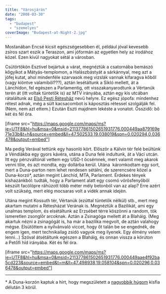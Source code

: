 ```yaml
---
title: "Városjárás"
date: "2008-03-30"
tags: 
  - "budapest"
  - "szemelyes"
coverImage: "Budapest-at-Night-2.jpg"
---
```


Mostanában Encsé kicsit egészségesebben él, például jóval kevesebb zsíros szart eszik a Teraszon, ami jóformán az egyetlen hely az irodához közel. Ezen kívül nagyokat sétál a városban.

Csütörtökön Esztivel bejártuk a várat, megnéztük a csatornába bemászó kőgyíkot a Mátyás-templomon, a Halászbástyát a sárkánnyal, meg azt a jófej kutat, ahol mindenféle szarvasok meg vizslák vannak kifaragva kőből (vagy kiöntve valamiből???), aztán lesétáltunk a Sikló mellett, át a Lánchídon, fel egészen a Parlamentig, ott visszakanyarodtunk a Vértanúk terén át (itt voltak tüntetők is) az MTV irányába, aztán egy kis utcában rátaláltunk az [Első Pesti Rétesház](http://www.reteshaz.com/) nevű helyre. Ez egész jópofa: mindenhez rétest adnak, még a sült kacsacombot is káposztás rétessel szolgálják fel. (Nem, nem azt ettem.) Ezután Eszti majdnem lekéste a vonatot. Összidő: bő két és fél óra.

[iframe src="https://maps.google.com/maps/ms?ie=UTF8&hl=hu&msa=0&msid=211377861502651931776.000449aa879169e71e33b&t=h&source=embed&ll=47.502533,19.038019&spn=0.020294,0.036478&output=embed"]

Ma pedig Verával tettünk egy hasonló kört. Először a Kálvin tér felé beültünk a Véndiákba egy gyors kávéra, utána a Duna felé indultunk, át a Váci utcán. Itt egy pénzváltónál vettem egy USD-t öcsémnek, mert valamit meg akarok venni tőle, és azt mondta, egy dollárba kerül. Utána  káromkodtam egy sort, mert a Duna-parton nem lehet rendesen sétálni, de szerencsére közel a Duna-korzó\*, aztán megint Lánchíd, MTA, Parlament. Érdekes tények kishazánkból: tudták, hogy a Parlament alatt egy csomó vörösfenyőből készült facölöpre ráhúzott több méter mély betonból van az alap? Erre azért volt szükség, mert elég mocsaras volt a vidék annak idején.

Utána megint Kossuth tér, Vértanúk (ezúttal tüntetők nélkül) stb., mert meg akartam mutatni a Rétesházat Verának is. Megnéztük a Bazilikát, ami egy unalmas templom, és elsétáltunk az Erzsébet térre köszönni a random, tök ismeretlen zsonglőr arcoknak. Aztán a Zsinagóga mellett át a Blaháig. (Meg akartuk nézni a zsinagógát is, ha már a bazilika megvolt, de aztán valahogy mégse. Elsütöttem a nyilvánvaló viccet, hogy őt talán be se engednék, de engem igen, mert technikailag zsidó vagyok meg ilyenek. Egy élmény velem lenni...) Szóval átsétáltunk egészen a Blaháig, és onnan vissza a körúton a Petőfi híd irányába. Két és fél óra.

[iframe src="https://maps.google.com/maps/ms?ie=UTF8&hl=hu&msa=0&msid=211377861502651931776.000449aae4f92ba5cd223&source=embed&t=m&ll=47.498938,19.058104&spn=0.020296,0.036478&output=embed"]

* * *

\* A Duna-korzón kaptuk a hírt, hogy megszületett a [nagyobbik húgom](https://csokavar.hu/blog/2006/09/03/linda-i/) kisfia délután 3 körül.
